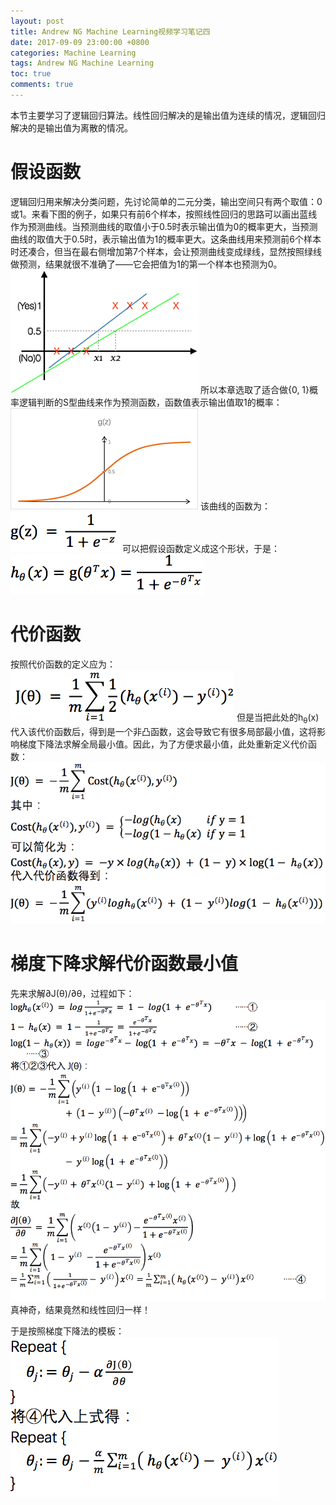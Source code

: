 ```yaml
---
layout: post
title: Andrew NG Machine Learning视频学习笔记四
date: 2017-09-09 23:00:00 +0800
categories: Machine Learning
tags: Andrew NG Machine Learning
toc: true
comments: true
---
```

本节主要学习了逻辑回归算法。线性回归解决的是输出值为连续的情况，逻辑回归解决的是输出值为离散的情况。
<!-- more -->
# 假设函数
逻辑回归用来解决分类问题，先讨论简单的二元分类，输出空间只有两个取值：0或1。来看下图的例子，如果只有前6个样本，按照线性回归的思路可以画出蓝线作为预测曲线。当预测曲线的取值小于0.5时表示输出值为0的概率更大，当预测曲线的取值大于0.5时，表示输出值为1的概率更大。这条曲线用来预测前6个样本时还凑合，但当在最右侧增加第7个样本，会让预测曲线变成绿线，显然按照绿线做预测，结果就很不准确了——它会把值为1的第一个样本也预测为0。
![](0909AndrewNGMachineLearning04/img01.png)
所以本章选取了适合做{0, 1}概率逻辑判断的S型曲线来作为预测函数，函数值表示输出值取1的概率：
![](0909AndrewNGMachineLearning04/img02.png)
该曲线的函数为：
![](0909AndrewNGMachineLearning04/img03.png)
可以把假设函数定义成这个形状，于是：
![](0909AndrewNGMachineLearning04/img04.png)

# 代价函数
按照代价函数的定义应为：
![](0909AndrewNGMachineLearning04/img05.png)
但是当把此处的h<sub>θ</sub>(x)代入该代价函数后，得到是一个非凸函数，这会导致它有很多局部最小值，这将影响梯度下降法求解全局最小值。因此，为了方便求最小值，此处重新定义代价函数：
![](0909AndrewNGMachineLearning04/img06.png)

# 梯度下降求解代价函数最小值
先来求解∂J(θ)/∂θ，过程如下：
![](0909AndrewNGMachineLearning04/img07.png)
真神奇，结果竟然和线性回归一样！

于是按照梯度下降法的模板：
![](0909AndrewNGMachineLearning04/img08.png)
